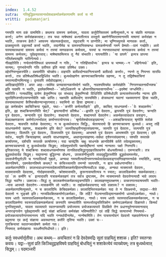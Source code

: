 ```yaml
---
index:  1.4.52
sutra:  गतिबुद्धिप्रत्यवसानार्थशब्दकर्माकर्मकाणामणि कर्ता स णौ
vritti:  padamanjari
---
```


	गमयति माण वकं ग्राममिति। कथमत्र ग्रामस्य कर्मत्वम्, यावता कर्तुरीप्सिततमं कर्मेत्युच्यते,न च संप्रति माणवकः कर्त्ता; अनेन कर्मसंज्ञकत्वात्। तत्र यथा माषेष्वश्वं बध्नातीत्यत्र वस्तुतो बक्षणेनेप्सिततमानामपि माषाणां कर्मसंज्ञा न भवति, तत्कस्य हेतोः? अश्वस्य संप्रत्यकर्तृत्वात्, तद्वदत्रापि न प्राप्नोति; मा भूण्णिच्युत्पन्ने माणवकः कर्ता, प्राक्तदुत्पत्तेः प्रकृत्यर्थे कर्त्ता भवति, तदानीमेव च ग्रामस्याभिसम्बन्धः ग्रामकर्मण्यसौ गमने प्रेष्यते--ग्रामं गच्छेति। अतो यस्यामवस्थायां ग्रामस्य कर्मत्वं न तस्यां माणवकस्य कर्मत्वम्, यस्यां च ण्यन्तावस्थायां माणवकस्य कर्मत्वं न तस्यां ग्रामस्य कर्मत्वम्; पूर्वप्रवृत्तत्वाद्। माषेष्वश्वमित्यत्र तु नैवं संभवति। यापयतीति। `या प्रापणे` इत्यत्र प्राप्त्या गतिर्लक्ष्यतइति यातिर्गत्यर्थः।
	नीवह्योरिति। नन्वेतयोर्गतिफलं प्रापणमर्थो न गतिः, `न गतिहिंसार्थेभ्यः` इत्यत्र च भाष्यम्--न `वहिर्गत्यर्थः` इति, सत्यम्; गुणभावेनापि गतिः प्रतीयत इति मत्वा प्रतिषेध उक्तः।
	वहेरनियन्तृकस्येति। वक्ष्यामीति चोपक्षेपः। वाहयति बलीवर्दान्यवानित्यत्राणौ बलीवर्दाः कर्त्तारः, ण्यन्ते तु नियन्ता सारथिः कर्त्ताः, तत्र प्रतिषेधप्रतिषेधाद्विधिरेव भवति। बुध्यर्थग्रहणेन ज्ञानमात्रवाचिनामेव ग्रहणम्, न तु तद्विशेषवाचिनां स्मरत्यादीनामित्याहुः। वृत्तावपि तथैवोदाहृतम्।
	आदिखाद्योरिति। अपर आह--सर्वमेव प्रत्यवसानकार्यमदेर्न भवति, नावश्यमियमेव कर्मसंज्ञेति `निगरणचलनार्थेभ्यश्च` इति पदमपि न भवति, इदमेकमिष्यते--`क्तेऽधिकरणे च ध्रौव्यगतिप्रत्यवसानार्थेभ्यः`--इदमेषां जग्धमिति।
	भक्षेरिति। गत्यर्थादिषु प्रायेण हेतुमण्णिच एव संभवाद् हेतुमण्णिचो विधिरिति प्रतिषेधोऽपि प्रत्यासत्तेस्तस्यैव न्याय्य इति चुरादिणिजन्तोऽप्यण्यन्तेवेति भक्षेः प्राप्तिः। भक्षयति बलीवर्दान् सस्यमिति। क्षेत्रस्थानां यवानां भक्ष्यमाणानां हिसा भवति, तस्यामवस्थायां कैश्चिच्चैतन्याभ्युपगमात्। स्वामिनो वा हिसा द्रष्यव्या।
	इह कर्मशब्देन क्वचित्क्रिया गृह्यते, यथा--`कर्त्तरि कर्मव्यतीहारे` इति, क्वचित् साधनकर्मा--`वेः शब्दकर्मणः` इति, इह शब्दक्रियाणामिति चेत्? `ह्वयत्यादीनां प्रतिषेधः`--ह्वयति पुत्रं देवदत्तः, ह्वापयति पुत्रं देवदत्तेन; क्रन्दति पुत्रं देवदत्तः, क्रन्दयति पुत्रं देवदत्तेन; शब्दायते देवदत्तः, शब्दाययते देवदत्तेन। अकर्मकत्वादथात्र प्रसङ्गः, शब्दलक्षणकस्य कर्मणोऽन्तर्भावात् कर्मान्तरायोगाच्च। `श्रृणोतेश्चोपसङ्ख्यानम्` --अशब्दक्रियत्वात् श्रृणोति श्लोकं देवदत्तः, श्रावयति श्लोकं देवदत्तम्; न च बुध्यर्थत्वादत्र सिद्धिः, चेतत्यादयो हि ज्ञानमात्रवचना बुध्यर्थाः। अस्तु तर्हि साधनकर्मणो ग्रहणम्, शब्दकर्मण इति चेत्? जल्पतिप्रभृतीनामुपसंख्यानम्, जल्पति पुत्रं देवदत्तः, जल्पयति पुत्रं देवदत्तम्; विलपति पुत्रं देवदत्तः, विलापयति पुत्रं देवदत्तम्; आभाषते पुत्रं देवदत्तः आभाषयति पुत्रं देवदत्तम्। द्दशेः सर्वत्र, यद्यपि क्रियाग्रहणम् अथापि साधनग्रहणम्, अथाप्युभयग्रहणम्-सर्वथा द्दशेरुपसंख्यानम्। पश्यति रूपतर्क कार्षापणम्, दर्शयति रूपतर्कं कार्षापणम्। यदा चायंद्दशिः चक्षुः साधनके ज्ञानविशेषे वर्तते तदेतद्वक्तव्यम्; ज्ञानमात्रवचनत्वे तु बुध्यर्थत्वादेव सिद्धम्; तदेवमुभयोरपि पक्षयोर्द्दोषान्तं भाष्यं नान्यतरः पक्षो निरणायि। 
	वृत्तिकारस्तु ये शब्दक्रियाः शब्दसाधनकर्माणश्च तानविवादसिद्धानुदाहरतिवचनेन बोधयतीत्यर्थः। एमन्यत्रापि। तत्र बुद्ध्यर्थत्वादेव सिद्धम्। यद्यप्यन्या बुद्धिरन्या बोधना, उपसर्जनीभूतापि तावद्बुद्धिरस्तीति बुद्धर्थत्वमस्त्येव, उपसर्जनीभूतोऽपि च गत्यादिरर्थो गृह्यते, अन्यथा गमयतीत्यादीनामगत्यर्थत्वादेवाप्रसङ्गादणिग्रहणमनर्थकं स्यादिति, अस्तु चेतनविषये, एवमचेतनविषये कथम्? यः कंचिज्जल्पति तमन्यो जल्पयति, न ह्यत्र प्रबोधनाप्यस्ति।
	अकर्मकाणामिति। कालभावाध्वगन्तव्यदेशव्यतिरिक्तकर्मरहितानामित्यर्थोऽत्र ग्राह्यः, अन्यथा मासमास्ते देवदत्तः, मासमासयति देवदत्तम्, गोदोहमासयति, क्रोशमासयति, कुरूनासयतीत्यत्र न स्यात्; कालादिकर्मणा सकर्मकत्वात्। एवं `लः कर्मणि च` इत्यादावपि यत्राकर्मकग्रहणं तत्र सर्वत्र द्रष्टव्यम्, तेन मासमास्यते देवदत्तेनत्यादौ भावे लादयः सिद्धा भवन्ति। उक्तञ्च--सिद्धं तु कालकर्मणाकर्मकत्वद्वचनादिति। कालग्रहणमुपलक्षणम्। वत्करणात्स्वाश्रयमपि भवति--मास आस्यते देवदत्तेन--मासकर्मणि लो भवति। स तर्ह्यकर्मकवचनाद् भावे वक्तव्यः? न वक्तव्यः; अकर्मकाणामित्युच्यते, न च कालादिभिः केचिदकर्मकाः। कालादिभिरप्यकर्मकाः यदा ते न विवक्ष्यन्ते, तद्यथा--शेते देवदत्तो न भुङ्क्ते इति। नाप्यविवक्षितकर्माणोऽकर्मकाः, किं तर्हि? येऽत्यन्ताविद्यमानकर्माणो धातवोऽकर्मकाः, नार्थाः। यस्य धातोः स्वरूपावधिकमकर्मकत्वम्, न च कालादिकर्मकाः, नार्थाः। यस्य धातोः स्वरूपावधिकमकर्मकत्वम्, न च कालादिकर्मणा स्वरूपावधिकमकर्मकत्वं कस्यापि सम्भवतीति सामर्थ्यातद्व्यतिरिक्तेन कर्मणाऽकर्मकत्वं विज्ञायते। किमर्थं पुनरिदमुच्यते, यावता स्वव्यापारे स्वतन्त्रस्यापि प्रयोज्यस्य प्रयोजकव्यापारे विवक्षिते तेन प्रधानभूतेनाप्यमानत्वाद् अन्तरङ्गत्वेन पूर्वप्रवृत्तामपि कर्तृ संज्ञां बाधित्वा कर्मसंज्ञा भविष्यतीति? एवं तर्हि सिद्धे सत्यारम्भो नियमार्थः-प्रयोजकव्यापारेणाप्यमानस्य यदि भवति गन्यर्थादीनामेव, नान्येषामिति। तेन पाचयत्योदनं देवदत्तो यज्ञदत्तेनेत्यत्र पूर्वं प्रवृत्ताया एव कर्तृ संज्ञाया अवस्थानात् कर्तरि तृतिया भवति। उक्तं च--
	गुणक्रियायां स्वातन्त्र्यात्प्रेषणे कर्मतां गतः।
	नियमात् कर्मसंज्ञायाः स्वधर्मेणाभिधीयते।। इति।
कर्तुः स्वधर्मार्त्तृतीया। अथ कथम्--
	अयचितारं न हि देवदेवमद्रिः सुतां ग्राहयितुं शशाक। इति?
     स्वतन्त्राः कवयः। यद्वा--सुतां प्रति किञ्चिदुद्वाहविषये ग्राहयितुं बोधयितुं न शशाकेत्येवं व्याख्येयम्; तत्र बुध्यर्थत्वात् सिद्धम्।।
	पदमञ्जरी
